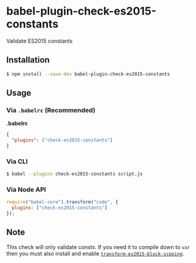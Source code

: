 # babel-plugin-check-es2015-constants

Validate ES2015 constants

## Installation

```sh
$ npm install --save-dev babel-plugin-check-es2015-constants
```

## Usage

### Via `.babelrc` (Recommended)

**.babelrc**

```json
{
  "plugins": ["check-es2015-constants"]
}
```

### Via CLI

```sh
$ babel --plugins check-es2015-constants script.js
```

### Via Node API

```javascript
require("babel-core").transform("code", {
  plugins: ["check-es2015-constants"]
});
```

## Note

This check will only validate consts. If you need it to compile down to `var` then you must also install and enable [`transform-es2015-block-scoping`](../babel-plugin-transform-es2015-block-scoping).
